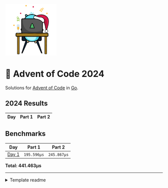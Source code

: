 <img src="./.assets/christmas_gopher.svg" width="164">

# 🎄 Advent of Code 2024

Solutions for [Advent of Code](https://adventofcode.com/) in [Go](https://go.dev/).

<!--- advent_readme_stars table --->
## 2024 Results

| Day | Part 1 | Part 2 |
| :---: | :---: | :---: |
<!--- advent_readme_stars table --->

<!--- benchmarking table --->
## Benchmarks

| Day | Part 1 | Part 2 |
| :---: | :---: | :---:  |
| [Day 1](./internal/year2024/day01.go) | `195.596µs` | `245.867µs` |

**Total: 441.463µs**
<!--- benchmarking table --->

---

<details>
<summary>Template readme</summary>

# AOCgen

AOCgen is a tool to assist in solving Advent of Code in Go. This is a heavily
modified fork.

## Setup

You need to set up [aoc-cli](https://github.com/scarvalhojr/aoc-cli) in order to download input and making submissions automatically.

Run AOCgen via executable: ```./aocgen```

### Commands

- **bench**: run benchmarks for a given puzzle or year of puzzles
- **build**: run code generation suite, useful for when you've had to remove any code
- **gen**: generate a puzzle
- **input**: display input for a puzzle in the console
- **list**: list all years or puzzles in a year
- **rm**: delete a puzzle and its input
- **run**: run a puzzle

## Generating Code

Use ```aocgen``` via the ```gen``` subcommand to generate code: ```./aocgen gen -y <year> -d <day>```

This will generate two files: the puzzle (```pkg/year<year>/<day>.go```) and its input (```pkg/year<year>/inputs/<day>.txt```)

Open up the puzzle and remove the DO NOT EDIT line to begin working.

Run the puzzle through the ```aocgen``` command as well: ```./aocgen run -y <year> -d <day>```

### Benchmarking

Again, use ```aocgen``` to run benchmarks for a specific day's puzzle or the entire year:

Day: ```./aocgen bench -y <year> -d <day>```

Year: ```./aocgen bench -y <year>```
